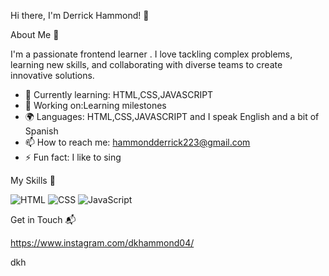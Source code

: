  Hi there, I'm Derrick Hammond! 👋



 About Me 🚀

I'm a passionate frontend learner . I love tackling complex problems, learning new skills, and collaborating with diverse teams to create innovative solutions.

- 🌱 Currently learning: HTML,CSS,JAVASCRIPT 
- 🔭 Working on:Learning milestones 
- 🌍 Languages: HTML,CSS,JAVASCRIPT and I speak English and a bit of Spanish 
- 📫 How to reach me: hammondderrick223@gmail.com
- ⚡ Fun fact: I like to sing 

 My Skills 🧠

![HTML](https://img.shields.io/badge/-HTML-E34F26?style=flat-square&logo=html5&logoColor=white)
![CSS](https://img.shields.io/badge/-CSS-1572B6?style=flat-square&logo=css3&logoColor=white)
![JavaScript](https://img.shields.io/badge/-JavaScript-F7DF1E?style=flat-square&logo=javascript&logoColor=black)











 Get in Touch 📬

https://www.instagram.com/dkhammond04/



 dkh
